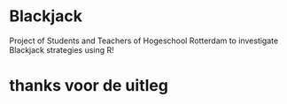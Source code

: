 # Blackjack
Project of Students and Teachers of Hogeschool Rotterdam to investigate Blackjack strategies using R!

# thanks voor de uitleg